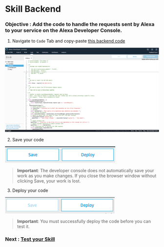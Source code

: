 # Skill Backend

### **Objective** : Add the code to handle the requests sent by Alexa to your service on the Alexa Developer Console.

1. Navigate to `Code` Tab and copy-paste [this backend code](https://gist.githubusercontent.com/nachawat/109e2085659c3060cd11310fbed00979/raw/8923247e11070ef545c1632ff39099bc8df34329/skill-anecdotes-index-starter.js)

![backend](./images/backend_start.png)

2. Save your code

![save_backend](./images/save_backend.png)

>  **Important**: The developer console does not automatically save your work as you make changes. If you close the browser window without clicking Save, your work is lost.

3. Deploy your code

![deploy_backend](./images/deploy_backend.png)

> **Important**: You must successfully deploy the code before you can test it.

### Next : [Test your Skill](./03-test.md)